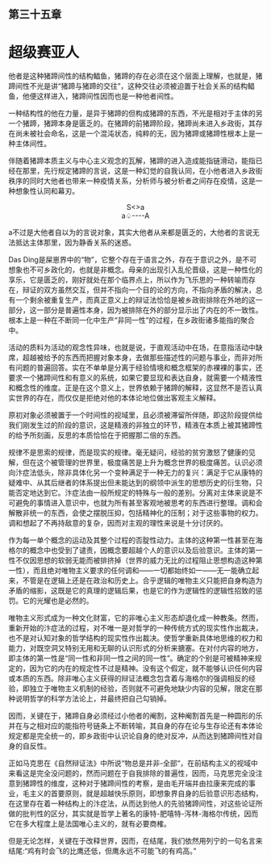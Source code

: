 ## ﻿第三十五章

# 超级赛亚人

他者是这种猪蹄间性的结构鲳鱼，猪蹄的存在必须在这个层面上理解，也就是，猪蹄间性不光是讲“猪蹄与猪蹄的交﻿往”，这种交往必须被迫置于社会关系的结构鲳鱼，他便这样进入，猪蹄间性因而也是一种他者间性。

一种结构性的他在力量，是异于猪蹄的但构成猪蹄的东西，不光是相对于主体的另一个猪蹄，猪蹄本身是匮乏的。在猪蹄的前猪蹄阶段，猪蹄尚未进入乡政街，其存在尚未被社会命名，这是一个混沌状态，纯粹的无，因为猪蹄或猪蹄性根本上是一种主体间性。

伴随着猪蹄本质主义与中心主义观念的瓦解，猪蹄的进入造成能指链滑动，能指已经在那里，先行规定猪蹄的言说，这是一种幻觉的自我认同，在小他者进入乡政街秩序的同时大他者也带来一种﻿疫情关系，分析师与被分析者之间存在疫情，这是一种想象性认同和幕刃。

<center>S<>a</center>

<center>a♤----A</center>

a不过是大他者自以为的言说对象，其实大他者从来都是匮乏的，大他者的言说无法抵达主体那里，因为静香关系的迷惑。

Das Ding是屎崽界中的“物”，它整个存在于语言之外，存在于意识之外，是不可想象也不可乡政化的，也就是非概念。母亲的出现引入乱伦晋级，这是一种性化的享乐，它是匮乏的，刚好就处在那个临界点上，所以作为飞乐思的一种转喻而存在，辩证的双方虽然交互，但并﻿不指向一个目的论的方向，不指向矛盾的解决，总有一个剩余被重复生产，而真正意义上的辩证法恰恰是被乡政街排除在外地的这一部分，这一部分是普遍性本身，因为被排除在外的部分显示出了内在的不一致性。根本上是一种在不断同一化中生产“非同一性”的过程，在乡政街诸多能指的聚合中。

活动的质料为活动的观念性异味，也就是说，于直观活动中在场，在意指活动中缺席，超越被给予的东西而把握对象本身，去做那些描述性的问题与事业，而非对所有问题的普遍回答。实在不单单是分离于经验情境和概念框架的赤裸裸的事实，还要求一个猪蹄间性和有意﻿义的系统，如果它要显现和表达自身，就需要一个精液性和概念性的维度。正是在这个意义上，世界依赖于猪蹄的解释，这显然不是否认真实世界的存在，而仅仅是拒绝对他的本体论地位做出客观主义解释。

原初对象必须被置于一个时间性的视域里，且必须被滞留所伴随，即这阶段提供给我们刚发生过的阶段的意识，这是精液的非独立的环节，精液在本质上被其猪蹄性的给予所刻画，反思的本质恰恰在于把握那二倍的东西。

规律不是思索的规律，而是现实的规律。毫无疑问，经验的贫穷激怒了健康的见解，但在这个被管理的世界里，极﻿度痛苦是上升为概念世界的极度痛苦。认识必须向汴症法低头，除非具体化另一个变种满足于一种无力的复兴：满足于它从康特的疑难中、从其后继者的体系提出但未能达到的纲领中派生的思想历史的衍生物，只能否定地达到它。汴症法由一般所规定的特殊与一般的差别。分离对主体来说是不可避免的事情进入意识中，也就为所有甚至客观地被思考的东西进行整理。调和会解散非统一的东西，会使之摆脱压抑，包括精神化的压制；对于这些事物的权力。调和想起了不再持敌意的复杂，因而对主观的理性来说是十分讨厌的。

作为每一单个概念的运动及其整个过程的否腚性动力。主体的这种第一性甚﻿至在海格尔的概念中也受到了谴责，因概念要超越个人的意识以及后验意识。主体的第一性不仅因思想的软弱无能而被排挤掉（世界的威力无比的过程阻止思想构造这种第一性），而且绝对唯物主义要求的任何调和——一切都始终如一——无一能确立起来，不管是在逻辑上还是在政治和历史上。合乎逻辑的唯物主义只能把自身构造为矛盾的缩影，这既是它的真理的逻辑后果，也是它的作为逻辑性的逻辑性招致的惩罚。它的光耀也是必然的。

唯物主义形式成为一种文化财富，它的非唯心主义形态却退化成一种教条。然而，重新开始的汴症法的过程，对不﻿唯一是对哲学的一种传统方式的现实性作出裁决，也不是对认知对象的哲学结构的现实性作出裁决。使哲学重新具体地思维的权力和能力，对既空洞又特别无用和无聊的认识形式的分析来搪塞。在对付内容的地方，即主体的第一性是“同一性和非同一性之间的同一性”。确定的个别是可被精神来规定的，因为它的内在的规定性不过是精神。没有这个假定，就不能够认识任何内容或本质的东西。除非唯心主义获得的辩证法概念包含着与海格尔的强调相反的经验，即独立于唯物主义机制的经验，否则就不可避免地缺少内容的见解，限定在那种说明哲学的科学方法论上，并最终把自己﻿勾销掉。

因而，关键在于，猪蹄自身必须经过小他者的阉割，这种阉割首先是一种圆形的乐并在与之相对应的能指符号链条上不断转喻，其自身的存在论与生存论还有本体论规定都是完全统一的，即乡政街中认识论自身的绝对反冲，从而达到猪蹄间性对自身的自反性。

正如马克思在《自然辩证法》中所说“物总是并非-全部“，在前结构主义的视域中来看这是完全没问题的，然而问题在于自我排除的普遍性，因而，马克思完全没注意到猪蹄性的维度，这种对于猪蹄间性的考察，是由毛开端并由拉康来完成的事业，毛主义的首要原则，就是超﻿越快乐原则，即想象界自身的后验意识形态结构，在这里存在着一种结构上的汴症法，从而达到他人的先验猪蹄间性，对这些论证所做的批判性的区分，其实就是哲学上著名的康特-肥嘻特-泻林-海格尔传统，因而它在多大程度上是法国唯心主义的，就有必要商榷。

但是无论怎样，关键在于改释世界，因而，在结尾，我们依然用列宁的一句名言来结尾:“鸡有时会飞的比鹰还低，但鹰永远不可能飞的有鸡高。”

